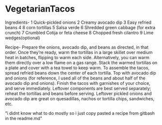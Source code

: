 # VegetarianTacos

Ingredients-
1  Quick-pickled onions
2  Creamy avocado dip
3  Easy refried beans
4  8 corn tortillas
5  Salsa verde
6  Shredded green cabbage (for extra crunch)
7  Crumbled Cotija or feta cheese
8  Chopped fresh cilantro
9  Lime wedges(optional)

Recipe-
Prepare the onions, avocado dip, and beans as directed, in that order.
Once they’re ready, warm the tortillas in a large skillet over medium heat in batches, flipping to warm each side. Alternatively, you can warm them directly over a low flame on a gas range. Stack the warmed tortillas on a plate and cover with a tea towel to keep warm.
To assemble the tacos, spread refried beans down the center of each tortilla. Top with avocado dip and onions (for reference, I used all of the beans and about half of the avocado dip and onions). Finish the tacos with garnishes of your choice, and serve immediately.
Leftover components are best served separately; reheat the tortillas and beans before serving. Leftover pickled onions and avocado dip are great on quesadillas, nachos or tortilla chips, sandwiches, etc. 

"i didnt know what to do mostly so i just copy pasted a recipe from gitbash in the readme.md"

